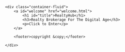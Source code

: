 <!DOCTYPE html>
<html lang="en">

<head>
    <meta charset="UTF-8">
    <meta name="viewport" content="width=device-width, initial-scale=1.0">
    <meta http-equiv="X-UA-Compatible" content="ie=edge">
    <link rel="stylesheet" href="https://cdn.jsdelivr.net/npm/bootstrap@4.5.3/dist/css/bootstrap.min.css"
        integrity="sha384-TX8t27EcRE3e/ihU7zmQxVncDAy5uIKz4rEkgIXeMed4M0jlfIDPvg6uqKI2xXr2" crossorigin="anonymous">
    <link rel="stylesheet" href="./assets/style.css">
    <link rel="preconnect" href="https://fonts.gstatic.com">
    <link href="https://fonts.googleapis.com/css2?family=Jura:wght@500&display=swap" rel="stylesheet">
    <title>RealtyHub</title>
</head>

<body>

    <div class="container-fluid">
        <a id="welcome" href="welcome.html">
            <h1 id="title">RealtyHub</h1>
            <h3>Realty Brokerage For The Digital Age</h3>
            <p>Click to Enter</p>
        </a>

        <footer>copyright &copy;</footer>

    </div>
</body>

</html>